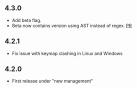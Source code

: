 ## 4.3.0
- Add beta flag.
- Beta now contains version using AST instead of regex. [PR](https://github.com/tgandrews/atom-easy-jsdoc/pull/12)

## 4.2.1
- Fix issue with keymap clashing in Linux and Windows

## 4.2.0
- First release under "new management"
